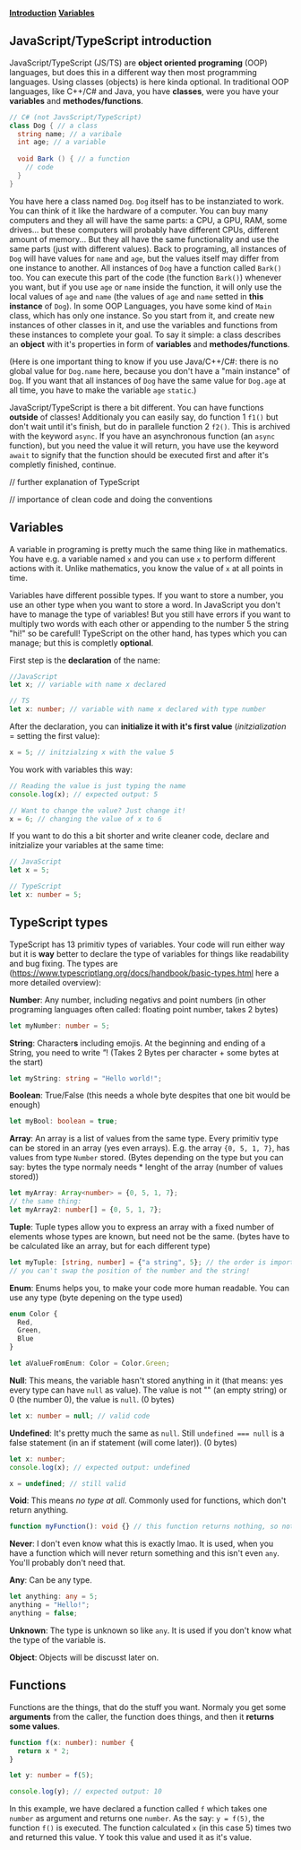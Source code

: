 [**Introduction**](https://github.com/FlorianStrobl/Pylondocs/blob/main/TypeScript.markdown#javascripttypescript-introduction)
[**Variables**](https://github.com/FlorianStrobl/Pylondocs/blob/main/TypeScript.markdown#javascripttypescript-introduction)

## JavaScript/TypeScript introduction
JavaScript/TypeScript (JS/TS) are **object oriented programing** (OOP) languages, but does this in a different way then most programming languages. Using classes (objects) is here kinda optional.
In traditional OOP languages, like C++/C# and Java, you have **classes**, were you have your **variables** and **methodes/functions**.
```cs
// C# (not JavsScript/TypeScript)
class Dog { // a class
  string name; // a varibale
  int age; // a variable
  
  void Bark () { // a function
    // code
  }
}
```
You have here a class named `Dog`.
`Dog` itself has to be instanziated to work. You can think of it like the hardware of a computer. You can buy many computers and they all will have the same parts: a CPU, a GPU, RAM, some drives... but these computers will probably have different CPUs, different amount of memory... But they all have the same functionality and use the same parts (just with different values).
Back to programing, all instances of `Dog` will have values for `name` and `age`, but the values itself may differ from one instance to another. All instances of `Dog` have a function called `Bark()` too. You can execute this part of the code (the function `Bark()`) whenever you want, but if you use `age` or `name` inside the function, it will only use the local values of `age` and `name` (the values of `age` and `name` setted in **this instance** of `Dog`).
In some OOP Languages, you have some kind of `Main` class, which has only one instance. So you start from it, and create new instances of other classes in it, and use the variables and functions from these instances to complete your goal.
To say it simple: a class describes an **object** with it's properties in form of **variables** and **methodes/functions**.


(Here is one important thing to know if you use Java/C++/C#: there is no global value for `Dog.name` here, because you don't have a "main instance" of `Dog`. If you want that all instances of `Dog` have the same value for `Dog.age` at all time, you have to make the variable `age` `static`.)


JavaScript/TypeScript is there a bit different. You can have functions **outside** of classes!
Additionaly you can easily say, do function 1 `f1()` but don't wait until it's finish, but do in parallele function 2 `f2()`. 
This is archived with the keyword `async`.
If you have an asynchronous function (an `async` function), but you need the value it will return, you have use the keyword `await` to signify that the function should be executed first and after it's completly finished, continue.


// further explanation of TypeScript


// importance of clean code and doing the conventions


## Variables
A variable in programing is pretty much the same thing like in mathematics. You have e.g. a variable named `x` and you can use `x` to perform different actions with it. Unlike mathematics, you know the value of `x` at all points in time.


Variables have different possible types. If you want to store a number, you use an other type when you want to store a word. In JavaScript you don't have to manage the type of variables! But you still have errors if you want to multiply two words with each other or appending to the number 5 the string "hi!" so be carefull! TypeScript on the other hand, has types which you can manage; but this is completly **optional**.


First step is the **declaration** of the name:
```ts
//JavaScript
let x; // variable with name x declared

// TS
let x: number; // variable with name x declared with type number
```

After the declaration, you can **initialize it with it's first value** (*initzialization* = setting the first value):
```js
x = 5; // initzialzing x with the value 5
```

You work with variables this way:
```js
// Reading the value is just typing the name
console.log(x); // expected output: 5

// Want to change the value? Just change it!
x = 6; // changing the value of x to 6
```

If you want to do this a bit shorter and write cleaner code, declare and initzialize your variables at the same time:
```ts
// JavaScript
let x = 5;

// TypeScript
let x: number = 5;
```

## TypeScript types

TypeScript has 13 primitiv types of variables. Your code will run either way but it is **way** better to declare the type of variables for things like readability and bug fixing. The types are (https://www.typescriptlang.org/docs/handbook/basic-types.html here a more detailed overview):

**Number**: Any number, including negativs and point numbers (in other programing languages often called: floating point number, takes 2 bytes)

```ts
let myNumber: number = 5;
```

**String**: Character**s** including emojis. At the beginning and ending of a String, you need to write *"*! (Takes 2 Bytes per character + some bytes at the start)

```ts
let myString: string = "Hello world!";
```

**Boolean**: True/False (this needs a whole byte despites that one bit would be enough)

```ts
let myBool: boolean = true;
```

**Array**: An array is a list of values from the same type. Every primitiv type can be stored in an array (yes even arrays). E.g. the array `{0, 5, 1, 7}`, has values from type `Number` stored. (Bytes depending on the type but you can say: bytes the type normaly needs * lenght of the array (number of values stored))

```ts
let myArray: Array<number> = {0, 5, 1, 7};
// the same thing:
let myArray2: number[] = {0, 5, 1, 7};
```

**Tuple**: Tuple types allow you to express an array with a fixed number of elements whose types are known, but need not be the same. (bytes have to be calculated like an array, but for each different type)

```ts
let myTuple: [string, number] = {"a string", 5}; // the order is important
// you can't swap the position of the number and the string!
```

**Enum**: Enums helps you, to make your code more human readable. You can use any type (byte depening on the type used)

```ts
enum Color {
  Red,
  Green,
  Blue
}

let aValueFromEnum: Color = Color.Green;
```

**Null**: This means, the variable hasn't stored anything in it (that means: yes every type can have `null` as value). The value is not "" (an empty string) or 0 (the number 0), the value is `null`. (0 bytes)

```ts
let x: number = null; // valid code
```

**Undefined**: It's pretty much the same as `null`. Still `undefined === null` is a false statement (in an if statement (will come later)). (0 bytes)

```ts
let x: number;
console.log(x); // expected output: undefined

x = undefined; // still valid
```

**Void**: This means *no type at all*. Commonly used for functions, which don't return anything.

```ts
function myFunction(): void {} // this function returns nothing, so not even null or undefined (but if you console.log() this, it will say undefined)
```

**Never**: I don't even know what this is exactly lmao. It is used, when you have a function which will never return something and this isn't even `any`. You'll probably don't need that.

**Any**: Can be any type.

```ts
let anything: any = 5;
anything = "Hello!";
anything = false;
```

**Unknown**: The type is unknown so like `any`. It is used if you don't know what the type of the variable is.

**Object**: Objects will be discusst later on.

## Functions

Functions are the things, that do the stuff you want. Normaly you get some **arguments** from the caller, the function does things, and then it **returns some values**.

```ts
function f(x: number): number {
  return x * 2;
}

let y: number = f(5);

console.log(y); // expected output: 10
```

In this example, we have declared a function called `f` which takes one `number` as argument and returns one `number`. As the say: `y = f(5)`, the function `f()` is executed. The function calculated `x` (in this case 5) times two and returned this value. Y took this value and used it as it's value.
